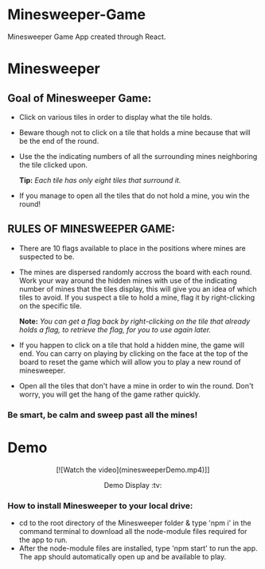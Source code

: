 # Minesweeper-Game
Minesweeper Game App created through React.

# Minesweeper #
## Goal of Minesweeper Game: ##

* Click on various tiles in order to display what the tile holds.

* Beware though not to click on a tile that holds a mine because that will be the end of the round.

* Use the the indicating numbers of all the surrounding mines neighboring the tile clicked upon.

  **Tip:** *Each tile has only eight tiles that surround it.*
  
* If you manage to open all the tiles that do not hold a mine, you win the round!

## RULES OF MINESWEEPER GAME: ##

* There are 10 flags available to place in the positions where mines are suspected to be. 

* The mines are dispersed randomly accross the board with each round. Work your way around the hidden mines with use of the indicating  number of mines that the tiles display, this will give you an idea of which tiles to avoid. If you suspect a tile to hold a mine, flag it by right-clicking on the specific tile. 

  **Note:** *You can get a flag back by right-clicking on the tile that already holds a flag, to retrieve the flag, for you to use                  again later.*

* If you happen to click on a tile that hold a hidden mine, the game will end. You can carry on playing by clicking on the face at the top of the board to reset the game which will allow you to play a new round of minesweeper. 

* Open all the tiles that don't have a mine in order to win the round. Don't worry, you will get the hang of the game rather quickly.

### Be smart, be calm and sweep past all the mines! ###

# Demo #

<div align="center">
 [![Watch the video](minesweeperDemo.mp4)]]
<img="/minesweeperDemo.mp4" alt="Demo of Minesweeper Game">
<p>Demo Display :tv:</p>
</div>

### How to install Minesweeper to your local drive:

* cd to the root directory of the Minesweeper folder & type 'npm i' in the command terminal to download all the node-module files required for the app to run.
* After the node-module files are installed, type 'npm start' to run the app. 
The app should automatically open up and be available to play.
  

